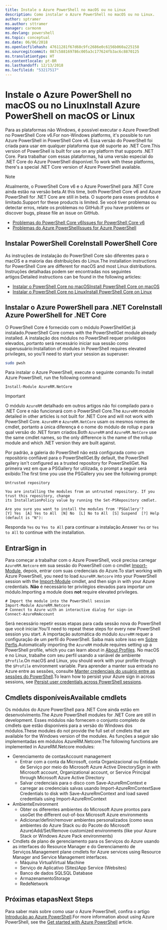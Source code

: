 ```yaml
---
title: Instale o Azure PowerShell no macOS ou no Linux
description: Como instalar o Azure PowerShell no macOS ou no Linux.
author: sptramer
ms.author: sttramer
manager: carmonm
ms.devlang: powershell
ms.topic: conceptual
ms.date: 06/06/2018
ms.openlocfilehash: 47611281f67d68c9fc2686e0c6156b060a225158
ms.sourcegitcommit: 087c588169786c005a3c177624fb3ac6c8870125
ms.translationtype: HT
ms.contentlocale: pt-BR
ms.lasthandoff: 12/13/2018
ms.locfileid: "53217517"
---
```

# <a name="install-azure-powershell-on-macos-or-linux"></a><span data-ttu-id="95980-103">Instale o Azure PowerShell no macOS ou no Linux</span><span class="sxs-lookup"><span data-stu-id="95980-103">Install Azure PowerShell on macOS or Linux</span></span>

<span data-ttu-id="95980-104">Para as plataformas não Windows, é possível executar o Azure PowerShell no PowerShell Core v6.</span><span class="sxs-lookup"><span data-stu-id="95980-104">For non-Windows platforms, it's possible to run Azure PowerShell in PowerShell Core v6.</span></span> <span data-ttu-id="95980-105">Essa versão do PowerShell foi criada para usar em qualquer plataforma que dê suporte ao .NET Core.</span><span class="sxs-lookup"><span data-stu-id="95980-105">This version of PowerShell is built for use on any platform that supports .NET Core.</span></span> <span data-ttu-id="95980-106">Para trabalhar com essas plataformas, há uma versão especial do .NET Core do Azure PowerShell disponível.</span><span class="sxs-lookup"><span data-stu-id="95980-106">To work with these platforms, there's a special .NET Core version of Azure PowerShell available.</span></span>

> [!NOTE]
> <span data-ttu-id="95980-107">Atualmente, o PowerShell Core v6 e o Azure PowerShell para .NET Core ainda estão na versão beta.</span><span class="sxs-lookup"><span data-stu-id="95980-107">At this time, both PowerShell Core v6 and Azure PowerShell for .NET Core are still in beta.</span></span>
> <span data-ttu-id="95980-108">O suporte para esses produtos é limitado.</span><span class="sxs-lookup"><span data-stu-id="95980-108">Support for these products is limited.</span></span> <span data-ttu-id="95980-109">Se você tiver problemas ou detectar erros, relate os problemas no GitHub.</span><span class="sxs-lookup"><span data-stu-id="95980-109">If you have problems or discover bugs, please file an issue on GitHub.</span></span>
>
> * [<span data-ttu-id="95980-110">Problemas do PowerShell Core v6</span><span class="sxs-lookup"><span data-stu-id="95980-110">Issues for PowerShell Core v6</span></span>](https://github.com/PowerShell/PowerShell/issues)
> * [<span data-ttu-id="95980-111">Problemas do Azure PowerShell</span><span class="sxs-lookup"><span data-stu-id="95980-111">Issues for Azure PowerShell</span></span>](https://github.com/azure/azure-docs-powershell/issues)

## <a name="install-powershell-core"></a><span data-ttu-id="95980-112">Instalar PowerShell Core</span><span class="sxs-lookup"><span data-stu-id="95980-112">Install PowerShell Core</span></span>

<span data-ttu-id="95980-113">As instruções de instalação do PowerShell Core são diferentes para o macOS e a maioria das distribuições do Linux.</span><span class="sxs-lookup"><span data-stu-id="95980-113">The installation instructions for PowerShell Core are different for macOS and most Linux distributions.</span></span>
<span data-ttu-id="95980-114">Instruções detalhadas podem ser encontradas nos seguintes artigos:</span><span class="sxs-lookup"><span data-stu-id="95980-114">Detailed instructions can be found in the following articles:</span></span>

* [<span data-ttu-id="95980-115">Instalar o PowerShell Core no macOS</span><span class="sxs-lookup"><span data-stu-id="95980-115">Install PowerShell Core on macOS</span></span>](/powershell/scripting/setup/installing-powershell-core-on-macos)
* [<span data-ttu-id="95980-116">Instalar o PowerShell Core no Linux</span><span class="sxs-lookup"><span data-stu-id="95980-116">Install PowerShell Core on Linux</span></span>](/powershell/scripting/setup/installing-powershell-core-on-linux)

## <a name="install-azure-powershell-for-net-core"></a><span data-ttu-id="95980-117">Instalar o Azure PowerShell para .NET Core</span><span class="sxs-lookup"><span data-stu-id="95980-117">Install Azure PowerShell for .NET Core</span></span>

<span data-ttu-id="95980-118">O PowerShell Core é fornecido com o módulo PowerShellGet já instalado.</span><span class="sxs-lookup"><span data-stu-id="95980-118">PowerShell Core comes with the PowerShellGet module already installed.</span></span> <span data-ttu-id="95980-119">A instalação dos módulos no PowerShell requer privilégios elevados, portanto será necessário iniciar sua sessão como superusuário:</span><span class="sxs-lookup"><span data-stu-id="95980-119">Installation of modules in PowerShell requires elevated privileges, so you'll need to start your session as superuser:</span></span>

```bash
sudo pwsh
```

<span data-ttu-id="95980-120">Para instalar o Azure PowerShell, execute o seguinte comando:</span><span class="sxs-lookup"><span data-stu-id="95980-120">To install Azure PowerShell, run the following command:</span></span>

```powershell-interactive
Install-Module AzureRM.NetCore
```

> [!IMPORTANT]
> <span data-ttu-id="95980-121">O módulo `AzureRM` detalhado em outros artigos não foi compilado para o .NET Core e não funcionará com o PowerShell Core.</span><span class="sxs-lookup"><span data-stu-id="95980-121">The `AzureRM` module detailed in other articles is not built for .NET Core and will not work with PowerShell Core.</span></span> <span data-ttu-id="95980-122">`AzureRM` e `AzureRM.NetCore` usam os mesmos nomes de cmdlet, portanto a única diferença é o nome do módulo de rollup e para qual versão do .NET foram criados.</span><span class="sxs-lookup"><span data-stu-id="95980-122">Both `AzureRM` and `AzureRM.NetCore` use the same cmdlet names, so the only difference is the name of the rollup module and which .NET version they are built against.</span></span>

<span data-ttu-id="95980-123">Por padrão, a galeria do PowerShell não está configurada como um repositório confiável para o PowerShellGet.</span><span class="sxs-lookup"><span data-stu-id="95980-123">By default, the PowerShell gallery isn't configured as a trusted repository for PowerShellGet.</span></span> <span data-ttu-id="95980-124">Na primeira vez em que a PSGallery for utilizada, o prompt a seguir será exibido:</span><span class="sxs-lookup"><span data-stu-id="95980-124">The first time you use the PSGallery you see the following prompt:</span></span>

```output
Untrusted repository

You are installing the modules from an untrusted repository. If you trust this repository, change
its InstallationPolicy value by running the Set-PSRepository cmdlet.

Are you sure you want to install the modules from 'PSGallery'?
[Y] Yes  [A] Yes to All  [N] No  [L] No to All  [S] Suspend  [?] Help (default is "N"):
```

<span data-ttu-id="95980-125">Responda `Yes` ou `Yes to All` para continuar a instalação.</span><span class="sxs-lookup"><span data-stu-id="95980-125">Answer `Yes` or `Yes to All` to continue with the installation.</span></span>

## <a name="sign-in"></a><span data-ttu-id="95980-126">Entrar</span><span class="sxs-lookup"><span data-stu-id="95980-126">Sign in</span></span>

<span data-ttu-id="95980-127">Para começar a trabalhar com o Azure PowerShell, você precisa carregar `AzureRM.Netcore` em sua sessão do PowerShell com o cmdlet [Import-Module](/powershell/module/Microsoft.PowerShell.Core/Import-Module), depois, entrar com suas credenciais do Azure.</span><span class="sxs-lookup"><span data-stu-id="95980-127">To start working with Azure PowerShell, you need to load `AzureRM.Netcore` into your PowerShell session with the [Import-Module](/powershell/module/Microsoft.PowerShell.Core/Import-Module) cmdlet, and then sign in with your Azure credentials.</span></span> <span data-ttu-id="95980-128">__Não__ é necessário ter privilégios elevados para importar um módulo.</span><span class="sxs-lookup"><span data-stu-id="95980-128">Importing a module does __not__ require elevated privileges.</span></span>

```powershell-interactive
# Import the module into the PowerShell session
Import-Module AzureRM.Netcore
# Connect to Azure with an interactive dialog for sign-in
Connect-AzureRmAccount
```

<span data-ttu-id="95980-129">Será necessário repetir essas etapas para cada sessão nova do PowerShell que você iniciar.</span><span class="sxs-lookup"><span data-stu-id="95980-129">You'll need to repeat these steps for every new PowerShell session you start.</span></span> <span data-ttu-id="95980-130">A importação automática do módulo `AzureRM` requer a configuração de um perfil do PowerShell. Saiba mais sobre isso em [Sobre Perfis](/powershell/module/microsoft.powershell.core/about/about_profiles).</span><span class="sxs-lookup"><span data-stu-id="95980-130">Automatically importing the `AzureRM` module requires setting up a PowerShell profile, which you can learn about in [About Profiles](/powershell/module/microsoft.powershell.core/about/about_profiles).</span></span>
<span data-ttu-id="95980-131">No macOS e no Linux, trabalhe com seu perfil usando a variável de ambiente `$Profile`.</span><span class="sxs-lookup"><span data-stu-id="95980-131">On macOS and Linux, you should work with your profile through the `$Profile` environment variable.</span></span> <span data-ttu-id="95980-132">Para aprender a manter sua entrada no Azure entre as sessões, consulte [Manter credenciais do usuário entre as sessões do PowerShell](context-persistence.md).</span><span class="sxs-lookup"><span data-stu-id="95980-132">To learn how to persist your Azure sign in across sessions, see [Persist user credentials across PowerShell sessions](context-persistence.md).</span></span>

## <a name="available-cmdlets"></a><span data-ttu-id="95980-133">Cmdlets disponíveis</span><span class="sxs-lookup"><span data-stu-id="95980-133">Available cmdlets</span></span>

<span data-ttu-id="95980-134">Os módulos do Azure PowerShell para .NET Core ainda estão em desenvolvimento.</span><span class="sxs-lookup"><span data-stu-id="95980-134">The Azure PowerShell modules for .NET Core are still in development.</span></span> <span data-ttu-id="95980-135">Esses módulos não fornecem o conjunto completo de cmdlets que estão disponíveis para a versão do Windows dos módulos.</span><span class="sxs-lookup"><span data-stu-id="95980-135">These modules do not provide the full set of cmdlets that are available for the Windows version of the modules.</span></span> <span data-ttu-id="95980-136">As funções a seguir são implementadas em módulos AzureRM.Netcore:</span><span class="sxs-lookup"><span data-stu-id="95980-136">The following functions are implemented in AzureRM.Netcore modules:</span></span>

* <span data-ttu-id="95980-137">Gerenciamento de contas</span><span class="sxs-lookup"><span data-stu-id="95980-137">Account management</span></span>
  * <span data-ttu-id="95980-138">Entrar com a conta da Microsoft, conta Organizacional ou Entidade de Serviço por meio do Microsoft Azure Active Directory</span><span class="sxs-lookup"><span data-stu-id="95980-138">Sign in with Microsoft account, Organizational account, or Service Principal through Microsoft Azure Active Directory</span></span>
  * <span data-ttu-id="95980-139">Salvar credenciais para o disco com Save-AzureRmContext e carregar as credenciais salvas usando Import-AzureRmContext</span><span class="sxs-lookup"><span data-stu-id="95980-139">Save Credentials to disk with Save-AzureRmContext and load saved credentials using Import-AzureRmContext</span></span>
* <span data-ttu-id="95980-140">Ambiente</span><span class="sxs-lookup"><span data-stu-id="95980-140">Environment</span></span>
  * <span data-ttu-id="95980-141">Obter os diferentes ambientes do Microsoft Azure prontos para uso</span><span class="sxs-lookup"><span data-stu-id="95980-141">Get the different out-of-box Microsoft Azure environments</span></span>
  * <span data-ttu-id="95980-142">Adicionar/definir/remover ambientes personalizados (como seus ambientes do Azure Stack ou do Pacote do Microsoft Azure)</span><span class="sxs-lookup"><span data-stu-id="95980-142">Add/Set/Remove customized environments (like your Azure Stack or Windows Azure Pack environments)</span></span>
* <span data-ttu-id="95980-143">Cmdlets de plano de gerenciamento para os Serviços do Azure usando as interfaces do Resource Manager e do Gerenciamento de Serviços.</span><span class="sxs-lookup"><span data-stu-id="95980-143">Management plane cmdlets for Azure services using Resource Manager and Service Management interfaces.</span></span>
  * <span data-ttu-id="95980-144">Máquina Virtual</span><span class="sxs-lookup"><span data-stu-id="95980-144">Virtual Machine</span></span>
  * <span data-ttu-id="95980-145">Serviço de Aplicativo (Sites)</span><span class="sxs-lookup"><span data-stu-id="95980-145">App Service (Websites)</span></span>
  * <span data-ttu-id="95980-146">Banco de dados SQL</span><span class="sxs-lookup"><span data-stu-id="95980-146">SQL Database</span></span>
  * <span data-ttu-id="95980-147">Armazenamento</span><span class="sxs-lookup"><span data-stu-id="95980-147">Storage</span></span>
  * <span data-ttu-id="95980-148">Rede</span><span class="sxs-lookup"><span data-stu-id="95980-148">Network</span></span>

## <a name="next-steps"></a><span data-ttu-id="95980-149">Próximas etapas</span><span class="sxs-lookup"><span data-stu-id="95980-149">Next Steps</span></span>

<span data-ttu-id="95980-150">Para saber mais sobre como usar o Azure PowerShell, confira o artigo [Introdução ao Azure PowerShell](get-started-azureps.md).</span><span class="sxs-lookup"><span data-stu-id="95980-150">For more information about using Azure PowerShell, see the [Get started with Azure PowerShell](get-started-azureps.md) article.</span></span>

